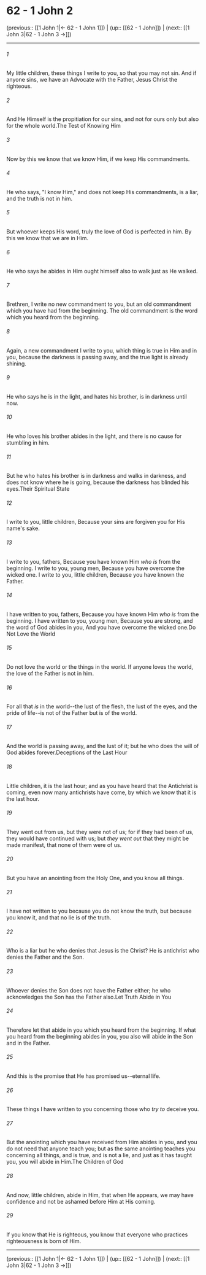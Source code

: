 # 62 - 1 John 2

(previous:: [[1 John 1|← 62 - 1 John 1]]) | (up:: [[62 - 1 John]]) | (next:: [[1 John 3|62 - 1 John 3 →]])

***


###### 1 
My little children, these things I write to you, so that you may not sin. And if anyone sins, we have an Advocate with the Father, Jesus Christ the righteous. 

###### 2 
And He Himself is the propitiation for our sins, and not for ours only but also for the whole world.The Test of Knowing Him 

###### 3 
Now by this we know that we know Him, if we keep His commandments. 

###### 4 
He who says, "I know Him," and does not keep His commandments, is a liar, and the truth is not in him. 

###### 5 
But whoever keeps His word, truly the love of God is perfected in him. By this we know that we are in Him. 

###### 6 
He who says he abides in Him ought himself also to walk just as He walked. 

###### 7 
Brethren, I write no new commandment to you, but an old commandment which you have had from the beginning. The old commandment is the word which you heard from the beginning. 

###### 8 
Again, a new commandment I write to you, which thing is true in Him and in you, because the darkness is passing away, and the true light is already shining. 

###### 9 
He who says he is in the light, and hates his brother, is in darkness until now. 

###### 10 
He who loves his brother abides in the light, and there is no cause for stumbling in him. 

###### 11 
But he who hates his brother is in darkness and walks in darkness, and does not know where he is going, because the darkness has blinded his eyes.Their Spiritual State 

###### 12 
I write to you, little children, Because your sins are forgiven you for His name's sake. 

###### 13 
I write to you, fathers, Because you have known Him _who is_ from the beginning. I write to you, young men, Because you have overcome the wicked one. I write to you, little children, Because you have known the Father. 

###### 14 
I have written to you, fathers, Because you have known Him _who is_ from the beginning. I have written to you, young men, Because you are strong, and the word of God abides in you, And you have overcome the wicked one.Do Not Love the World 

###### 15 
Do not love the world or the things in the world. If anyone loves the world, the love of the Father is not in him. 

###### 16 
For all that _is_ in the world--the lust of the flesh, the lust of the eyes, and the pride of life--is not of the Father but is of the world. 

###### 17 
And the world is passing away, and the lust of it; but he who does the will of God abides forever.Deceptions of the Last Hour 

###### 18 
Little children, it is the last hour; and as you have heard that the Antichrist is coming, even now many antichrists have come, by which we know that it is the last hour. 

###### 19 
They went out from us, but they were not of us; for if they had been of us, they would have continued with us; but _they went out_ that they might be made manifest, that none of them were of us. 

###### 20 
But you have an anointing from the Holy One, and you know all things. 

###### 21 
I have not written to you because you do not know the truth, but because you know it, and that no lie is of the truth. 

###### 22 
Who is a liar but he who denies that Jesus is the Christ? He is antichrist who denies the Father and the Son. 

###### 23 
Whoever denies the Son does not have the Father either; he who acknowledges the Son has the Father also.Let Truth Abide in You 

###### 24 
Therefore let that abide in you which you heard from the beginning. If what you heard from the beginning abides in you, you also will abide in the Son and in the Father. 

###### 25 
And this is the promise that He has promised us--eternal life. 

###### 26 
These things I have written to you concerning those who _try to_ deceive you. 

###### 27 
But the anointing which you have received from Him abides in you, and you do not need that anyone teach you; but as the same anointing teaches you concerning all things, and is true, and is not a lie, and just as it has taught you, you will abide in Him.The Children of God 

###### 28 
And now, little children, abide in Him, that when He appears, we may have confidence and not be ashamed before Him at His coming. 

###### 29 
If you know that He is righteous, you know that everyone who practices righteousness is born of Him.

***

(previous:: [[1 John 1|← 62 - 1 John 1]]) | (up:: [[62 - 1 John]]) | (next:: [[1 John 3|62 - 1 John 3 →]])
